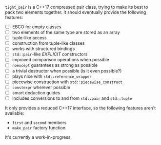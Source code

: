 `tight_pair` is a C++17 compressed pair class, trying to make its best to pack two elements together. It should
eventually provide the following features:
- [ ] EBCO for empty classes
- [ ] two elements of the same type are stored as an array
- [ ] tuple-like access
- [ ] construction from tuple-like classes
- [ ] works with structured bindings
- [ ] `std::pair`-like *EXPLICIT* constructors
- [ ] improved comparison operations when possible
- [ ] `noexcept` guarantees as strong as possible
- [ ] a trivial destructor when possible (is it even possible?)
- [ ] plays nice with `std::reference_wrapper`
- [ ] piecewise construction with `std::piecewise_construct`
- [ ] `constexpr` wherever possible
- [ ] smart deduction guides
- [ ] includes conversions to and from `std::pair` and `std::tuple`

It only provides a reduced C++17 interface, so the following features aren't available:
- `first` and `second` members
- `make_pair` factory function

It's currently a work-in-progress, 